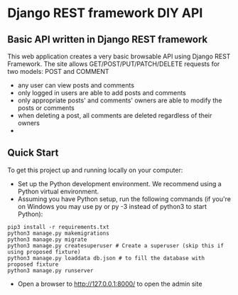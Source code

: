 # Django REST framework DIY API

## Basic API written in Django REST framework

This web application creates a very basic browsable API using Django REST Framework. 
The site allows GET/POST/PUT/PATCH/DELETE requests for two models: POST and COMMENT

- any user can view posts and comments
- only logged in users are able to add posts and comments
- only appropriate posts' and comments' owners are able to modify the posts or comments
- when deleting a post, all comments are deleted regardless of their owners
- 
## Quick Start

To get this project up and running locally on your computer:

- Set up the Python development environment. We recommend using a Python virtual environment.
- Assuming you have Python setup, run the following commands (if you're on Windows you may use py or py -3 instead of python3 to start Python):

```
pip3 install -r requirements.txt
python3 manage.py makemigrations
python3 manage.py migrate
python3 manage.py createsuperuser # Create a superuser (skip this if using proposed fixture)
python3 manage.py loaddata db.json # to fill the database with proposed fixture
python3 manage.py runserver
```

- Open a browser to http://127.0.0.1:8000/ to open the admin site